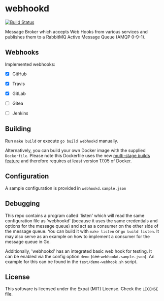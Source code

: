 # webhookd

[![Build Status](https://travis-ci.org/vision-it/webhookd.png)](https://travis-ci.org/vision-it/webhookd)


Message Broker which accepts Web Hooks from various services and publishes them to a RabbitMQ Active Message Queue (AMQP 0-9-1).

## Webhooks
Implemented webhooks:

- [X] GitHub
- [X] Travis
- [X] GitLab
- [ ] Gitea
- [ ] Jenkins


## Building
Run `make build` or execute `go build webhookd` manually.

Alternatively, you can build your own Docker image with the supplied `Dockerfile`. Please note this Dockerfile uses the new [multi-stage builds feature](https://docs.docker.com/engine/userguide/eng-image/multistage-build/) and therefore requires at least version 17.05 of Docker.

## Configuration
A sample configuration is provided in `webhookd.sample.json`

## Debugging
This repo contains a program called 'listen' which will read the same configuration file as 'webhookd' (because it uses the same credentials and options for the message queue) and act as a consumer on the other side of the message queue. You can build it with `make listen` or `go build listen`.
It may also serve as an example on how to implement a consumer for the message queue in Go.

Additionally, 'webhookd' has an integrated basic web hook for testing. It can be enabled via the config option `demo` (see `webhookd.sample.json`). An example for this can be found in the `test/demo-webhook.sh` script.

## License
This software is licensed under the Expat (MIT) License. Check the `LICENSE` file.
